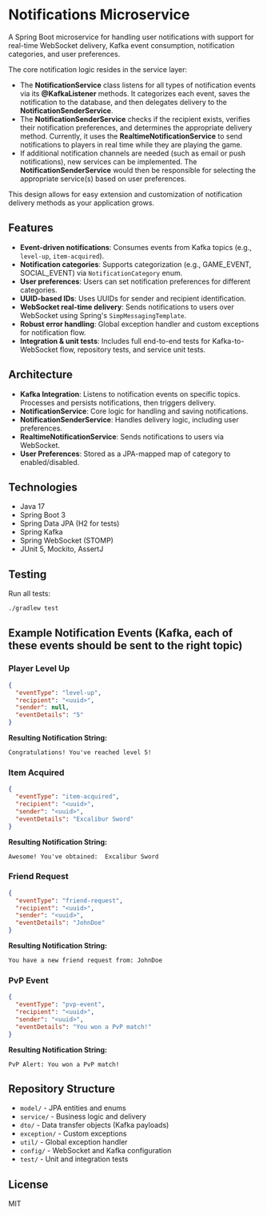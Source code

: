 # Notifications Microservice

A Spring Boot microservice for handling user notifications with support for real-time WebSocket delivery, Kafka event consumption, notification categories, and user preferences.

The core notification logic resides in the service layer:

- The **NotificationService** class listens for all types of notification events via its **@KafkaListener** methods. It categorizes each event, saves the notification to the database, and then delegates delivery to the **NotificationSenderService**.
- The **NotificationSenderService** checks if the recipient exists, verifies their notification preferences, and determines the appropriate delivery method. Currently, it uses the **RealtimeNotificationService** to send notifications to players in real time while they are playing the game.
- If additional notification channels are needed (such as email or push notifications), new services can be implemented. The **NotificationSenderService** would then be responsible for selecting the appropriate service(s) based on user preferences.

This design allows for easy extension and customization of notification delivery methods as your application grows.


## Features

- **Event-driven notifications**: Consumes events from Kafka topics (e.g., `level-up`, `item-acquired`).
- **Notification categories**: Supports categorization (e.g., GAME_EVENT, SOCIAL_EVENT) via `NotificationCategory` enum.
- **User preferences**: Users can set notification preferences for different categories.
- **UUID-based IDs**: Uses UUIDs for sender and recipient identification.
- **WebSocket real-time delivery**: Sends notifications to users over WebSocket using Spring's `SimpMessagingTemplate`.
- **Robust error handling**: Global exception handler and custom exceptions for notification flow.
- **Integration & unit tests**: Includes full end-to-end tests for Kafka-to-WebSocket flow, repository tests, and service unit tests.

## Architecture

- **Kafka Integration**: Listens to notification events on specific topics. Processes and persists notifications, then triggers delivery.
- **NotificationService**: Core logic for handling and saving notifications.
- **NotificationSenderService**: Handles delivery logic, including user preferences.
- **RealtimeNotificationService**: Sends notifications to users via WebSocket.
- **User Preferences**: Stored as a JPA-mapped map of category to enabled/disabled.

## Technologies

- Java 17
- Spring Boot 3
- Spring Data JPA (H2 for tests)
- Spring Kafka
- Spring WebSocket (STOMP)
- JUnit 5, Mockito, AssertJ


## Testing

Run all tests:
```sh
./gradlew test
```

## Example Notification Events (Kafka, each of these events should be sent to the right topic)

### Player Level Up
```json
{
  "eventType": "level-up",
  "recipient": "<uuid>",
  "sender": null,
  "eventDetails": "5"
}
```
**Resulting Notification String:**
```
Congratulations! You've reached level 5!
```

### Item Acquired
```json
{
  "eventType": "item-acquired",
  "recipient": "<uuid>",
  "sender": "<uuid>",
  "eventDetails": "Excalibur Sword"
}
```
**Resulting Notification String:**
```
Awesome! You've obtained:  Excalibur Sword
```

### Friend Request
```json
{
  "eventType": "friend-request",
  "recipient": "<uuid>",
  "sender": "<uuid>",
  "eventDetails": "JohnDoe"
}
```
**Resulting Notification String:**
```
You have a new friend request from: JohnDoe
```

### PvP Event
```json
{
  "eventType": "pvp-event",
  "recipient": "<uuid>",
  "sender": "<uuid>",
  "eventDetails": "You won a PvP match!"
}
```
**Resulting Notification String:**
```
PvP Alert: You won a PvP match!
```



## Repository Structure

- `model/` - JPA entities and enums
- `service/` - Business logic and delivery
- `dto/` - Data transfer objects (Kafka payloads)
- `exception/` - Custom exceptions
- `util/` - Global exception handler
- `config/` - WebSocket and Kafka configuration
- `test/` - Unit and integration tests

## License

MIT
